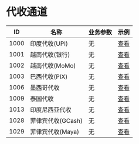 # 代收通道

| ID   | 名称            | 业务参数 | 示例                               |
|------|---------------|------|----------------------------------|
| 1000 | 印度代收(UPI)     | 无    | [查看](extra/india.md)             |
| 1001 | 越南代收(银行)      | 无    | [查看](extra/vietnam.md)           |
| 1002 | 越南代收(MoMo)    | 无    | [查看](extra/vietnam.md)           |
| 1003 | 巴西代收(PIX)     | 无    | [查看](extra/brazil.md)            |
| 1006 | 墨西哥代收         | 无    | [查看](extra/mexico.md)            |
| 1009 | 泰国代收          | 无    | [查看](extra/thailand.md)          |
| 1013 | 印度尼西亚代收       | 无    | [查看](extra/indonesia.md)         |
| 1028 | 菲律宾代收(GCash)  | 无    | [查看](extra/philippines.md#GCash) |
| 1029 | 菲律宾代收(Maya)   | 无    | [查看](extra/philippines.md#Maya)  |
